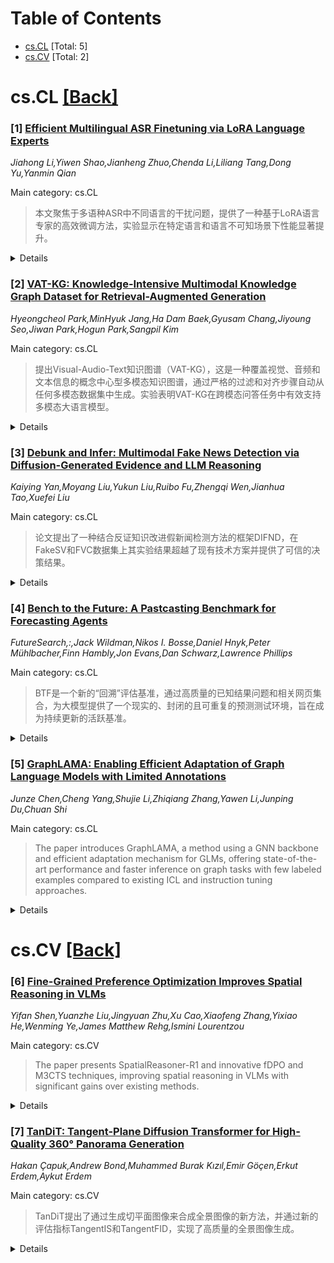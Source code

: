 <div id=toc></div>

# Table of Contents

- [cs.CL](#cs.CL) [Total: 5]
- [cs.CV](#cs.CV) [Total: 2]


<div id='cs.CL'></div>

# cs.CL [[Back]](#toc)

### [1] [Efficient Multilingual ASR Finetuning via LoRA Language Experts](https://arxiv.org/abs/2506.21555)
*Jiahong Li,Yiwen Shao,Jianheng Zhuo,Chenda Li,Liliang Tang,Dong Yu,Yanmin Qian*

Main category: cs.CL

> 本文聚焦于多语种ASR中不同语言的干扰问题，提供了一种基于LoRA语言专家的高效微调方法，实验显示在特定语言和语言不可知场景下性能显著提升。

<details>
  <summary>Details</summary>

**Motivation:** 尽管深度学习的进展提高了多语种自动语音识别（ASR）的效果，但不同语言之间的相互干扰使得ASR模型在共享模型容量的同时难以有效识别多种语言。

**Method:** 本论文提出了一种基于LoRA语言专家的高效微调框架，通过LoRA专家融合或知识蒸馏的方法来提升多语种语音识别的效果。

**Result:** 实验结果表明，在语言感知和语言不可知的场景下，所提出的模型分别实现了约10%和15%的相对性能提升。

**Conclusion:** 提出的微调框架通过LoRA专家和知识蒸馏技术，相对于标准微调方法，在目标语言上获得了更好的识别性能。

**Abstract:** Recent advancements in deep learning have significantly enhanced multilingual
automatic speech recognition (ASR) due to the development of advanced model
architectures and available large-scale multilingual datasets. Despite that,
multilingual ASR still suffers from the curse of multilinguality in that
different languages tend to interfere with each other, making it difficult for
the ASR model to identify multiple languages effectively while sharing model
capacity across them. This paper proposes an efficient finetuning framework for
customized multilingual ASR via prepared LoRA language experts based on
Whisper. Through LoRA expert fusion or knowledge distillation, our approach
achieves better recognition performance on target languages than standard
fine-tuning methods. Experimental results demonstrate that the proposed models
yield approximately 10\% and 15\% relative performance gains in language-aware
and language-agnostic scenarios, respectively.

</details>


### [2] [VAT-KG: Knowledge-Intensive Multimodal Knowledge Graph Dataset for Retrieval-Augmented Generation](https://arxiv.org/abs/2506.21556)
*Hyeongcheol Park,MinHyuk Jang,Ha Dam Baek,Gyusam Chang,Jiyoung Seo,Jiwan Park,Hogun Park,Sangpil Kim*

Main category: cs.CL

> 提出Visual-Audio-Text知识图谱（VAT-KG），这是一种覆盖视觉、音频和文本信息的概念中心型多模态知识图谱，通过严格的过滤和对齐步骤自动从任何多模态数据集中生成。实验表明VAT-KG在跨模态问答任务中有效支持多模态大语言模型。

<details>
  <summary>Details</summary>

**Motivation:** 现有的多模态知识图谱受限于范围和模态，限制了知识的完整性和丰富性，尤其是在视频和音频等更丰富的模态日益重要的情况下。因此提出VAT-KG来扩展知识图谱的范围和适用性。

**Method:** 采用一系列严格的过滤和对齐步骤，构建跨模态知识对齐的管道，自动从任何多模态数据集中生成VAT-KG。

**Result:** 实验表明，VAT-KG在跨模态的问答任务中有效，证明了其在统一和利用多模态知识上的实用价值。

**Conclusion:** VAT-KG通过涵盖视觉、音频和文本信息并支持从任意模态检索详细的概念级别知识，证明了其在支持多模态大语言模型中的有效性。

**Abstract:** Multimodal Knowledge Graphs (MMKGs), which represent explicit knowledge
across multiple modalities, play a pivotal role by complementing the implicit
knowledge of Multimodal Large Language Models (MLLMs) and enabling more
grounded reasoning via Retrieval Augmented Generation (RAG). However, existing
MMKGs are generally limited in scope: they are often constructed by augmenting
pre-existing knowledge graphs, which restricts their knowledge, resulting in
outdated or incomplete knowledge coverage, and they often support only a narrow
range of modalities, such as text and visual information. These limitations
reduce their extensibility and applicability to a broad range of multimodal
tasks, particularly as the field shifts toward richer modalities such as video
and audio in recent MLLMs. Therefore, we propose the Visual-Audio-Text
Knowledge Graph (VAT-KG), the first concept-centric and knowledge-intensive
multimodal knowledge graph that covers visual, audio, and text information,
where each triplet is linked to multimodal data and enriched with detailed
descriptions of concepts. Specifically, our construction pipeline ensures
cross-modal knowledge alignment between multimodal data and fine-grained
semantics through a series of stringent filtering and alignment steps, enabling
the automatic generation of MMKGs from any multimodal dataset. We further
introduce a novel multimodal RAG framework that retrieves detailed
concept-level knowledge in response to queries from arbitrary modalities.
Experiments on question answering tasks across various modalities demonstrate
the effectiveness of VAT-KG in supporting MLLMs, highlighting its practical
value in unifying and leveraging multimodal knowledge.

</details>


### [3] [Debunk and Infer: Multimodal Fake News Detection via Diffusion-Generated Evidence and LLM Reasoning](https://arxiv.org/abs/2506.21557)
*Kaiying Yan,Moyang Liu,Yukun Liu,Ruibo Fu,Zhengqi Wen,Jianhua Tao,Xuefei Liu*

Main category: cs.CL

> 论文提出了一种结合反证知识改进假新闻检测方法的框架DIFND，在FakeSV和FVC数据集上其实验结果超越了现有技术方案并提供了可信的决策结果。

<details>
  <summary>Details</summary>

**Motivation:** 假新闻在多媒体平台上的快速传播对信息可信度构成了严重挑战。该论文旨在利用反击知识来提高假新闻检测的表现和可解释性。

**Method:** 提出了一种称作Debunk-and-Infer框架用于假新闻检测(DIFND)，该框架结合了条件扩散模型的生成能力和多模态大语言模型（MLLMs）的协作推理能力。具体而言，使用反证扩散生成基于新闻视频多模态内容的反驳或认证证据，丰富评估过程。为提高推理，提出了一种多重反证策略，其中多代理MLLM系统产生逻辑基础且多模态感知的推理内容并对最终真实性进行判断。

**Result:** 在假新闻检测的准确性方面取得了显著提升。在FakeSV和FVC数据集上的广泛实验证明，DIFND不仅超越了现有方法，而且提供了值得信赖的决策。

**Conclusion:** DIFND通过结合多模态特征、生成性反证线索和丰富的推理验证，在统一架构中实现了假新闻检测的显著改进。实验表明其在提高检测准确性的同时，还提供了可信的决策。

**Abstract:** The rapid spread of fake news across multimedia platforms presents serious
challenges to information credibility. In this paper, we propose a
Debunk-and-Infer framework for Fake News Detection(DIFND) that leverages
debunking knowledge to enhance both the performance and interpretability of
fake news detection. DIFND integrates the generative strength of conditional
diffusion models with the collaborative reasoning capabilities of multimodal
large language models (MLLMs). Specifically, debunk diffusion is employed to
generate refuting or authenticating evidence based on the multimodal content of
news videos, enriching the evaluation process with diverse yet semantically
aligned synthetic samples. To improve inference, we propose a chain-of-debunk
strategy where a multi-agent MLLM system produces logic-grounded,
multimodal-aware reasoning content and final veracity judgment. By jointly
modeling multimodal features, generative debunking cues, and reasoning-rich
verification within a unified architecture, DIFND achieves notable improvements
in detection accuracy. Extensive experiments on the FakeSV and FVC datasets
show that DIFND not only outperforms existing approaches but also delivers
trustworthy decisions.

</details>


### [4] [Bench to the Future: A Pastcasting Benchmark for Forecasting Agents](https://arxiv.org/abs/2506.21558)
*FutureSearch,:,Jack Wildman,Nikos I. Bosse,Daniel Hnyk,Peter Mühlbacher,Finn Hambly,Jon Evans,Dan Schwarz,Lawrence Phillips*

Main category: cs.CL

> BTF是一个新的“回溯”评估基准，通过高质量的已知结果问题和相关网页集合，为大模型提供了一个现实的、封闭的且可重复的预测测试环境，旨在成为持续更新的活跃基准。

<details>
  <summary>Details</summary>

**Motivation:** 当前没有一个预测基准能够提供一个现实的、封闭的且可重复的环境供大模型进行预测，而预测又需要大量的在线研究以及时间来验证结果，这使得开发预测基准极具挑战性。

**Method:** 介绍了一个名为Bench To the Future (BTF) 的“回溯”基准测试，包含数百个已知结果的高质量问题，每个问题都伴随着成千上万的相关网页的离线语料库，使大规模语言模型（LLMs）能够对过去事件进行实际的“预测”。

**Result:** 结果显示，该回溯环境所产生的结果与基于尚未解决的问题并使用互联网进行预测所产生的结果相当。使用几个大模型，包括最近发布的Claude 4模型，进行代理预测和链式思考预测方法的基准测试，并展示了BTF追踪预测能力随时间发展的能力。

**Conclusion:** BTF能够作为一个活的基准，会持续更新新的问题，以适应不断增加的数据训练截止日期。

**Abstract:** Forecasting is a challenging task that offers a clearly measurable way to
study AI systems. Forecasting requires a large amount of research on the
internet, and evaluations require time for events to happen, making the
development of forecasting benchmarks challenging. To date, no forecasting
benchmark provides a realistic, hermetic, and repeatable environment for LLM
forecasters. We introduce Bench To the Future (BTF), a "pastcasting" benchmark
with hundreds of high-quality questions for which the resolution is already
known. Each question is accompanied by a large offline corpus of tens of
thousands of relevant web pages, enabling a way to elicit realistic "forecasts"
on past events from LLMs. Results suggest that our pastcasting environment can
produce results comparable to those based on forecasts using the internet on
at-the-time unresolved questions. We show results benchmarking agent and
chain-of-thought forecasting approaches using several LLMs, including the
recently-released Claude 4 models, and demonstrate BTF's ability to track
steady forecasting capability progress over time. We intend this to be a living
benchmark, with new questions added continually to account for increasing
training data cutoff dates. We invite researchers to contact us at
hello@futuresearch.ai to utilize our benchmark or tooling for their own
research.

</details>


### [5] [GraphLAMA: Enabling Efficient Adaptation of Graph Language Models with Limited Annotations](https://arxiv.org/abs/2506.21559)
*Junze Chen,Cheng Yang,Shujie Li,Zhiqiang Zhang,Yawen Li,Junping Du,Chuan Shi*

Main category: cs.CL

> The paper introduces GraphLAMA, a method using a GNN backbone and efficient adaptation mechanism for GLMs, offering state-of-the-art performance and faster inference on graph tasks with few labeled examples compared to existing ICL and instruction tuning approaches.

<details>
  <summary>Details</summary>

**Motivation:** The authors address the limitations of in-context learning (ICL) and instruction tuning in the context of graph analysis, which include poor effectiveness, low efficiency, and the need for large labeled datasets. They aim to improve the adaptation of GLMs to unseen tasks with minimal labeled data.

**Method:** The paper proposes GraphLAMA, a method designed to efficiently tailor GLMs to new graph tasks using few labeled examples. The method utilizes a GNN backbone to transform nodes into LLM token representation space, allowing task instructions to be encoded as a mix of node and language tokens. Training involves a pre-training phase on general tasks and an efficient adaptation phase using few-shot examples.

**Result:** Experiments on few/zero-shot node classification and summary generation tasks demonstrate that GraphLAMA achieves state-of-the-art performance, with a 4.91% absolute improvement in accuracy. Compared to in-context learning, GraphLAMA offers a 10x speedup in inference under a 5-shot setting.

**Conclusion:** The GraphLAMA method is shown to be effective in improving prediction accuracy and inference speed in graph tasks with few labeled examples. This makes it a viable solution for real-world scenarios where extensive labeled data is not available.

**Abstract:** Large language models (LLMs) have demonstrated their strong capabilities in
various domains, and have been recently integrated for graph analysis as graph
language models (GLMs). With LLMs as the predictor, some GLMs can interpret
unseen tasks described by natural language, and learn from a few examples in
the prompts without parameter tuning, known as in-context learning (ICL).
Another subset of GLMs utilizes abundant training labels to enhance model
performance, known as instruction tuning. However, we argue that ICL on graphs
has effectiveness issues due to fixed parameters and efficiency issues due to
long context. Meanwhile, the large amount of labeled data required for
instruction tuning can be difficult to obtain in real-world scenarios. To this
end, we aim to introduce an extra parameter adaptation stage that can
efficiently tailor GLMs to an unseen graph and task with only a few labeled
examples, in exchange for better prediction accuracy and faster inference
speed. For implementation, in this paper we propose GraphLAMA method, with its
model backbone and learning schemes specialized for efficient tuning and
inference. Specifically, for model backbone, we use a graph neural network
(GNN) with several well-designed components to transform nodes into the
representation space of LLM tokens. Task instructions can then be represented
as a mixture of node and language tokens. In the pre-training stage, model
parameters except the LLM will be trained with different tasks to capture
general knowledge. In the adaptation stage, only a few pre-trained parameters
will be updated based on few-shot examples. Extensive experiments on
few/zero-shot node classification and summary generation show that our proposed
GraphLAMA achieves state-of-the-art performance with 4.91% absolution
improvement in accuracy. Compared with ICL, our inference speed can be 10 times
faster under 5-shot setting.

</details>


<div id='cs.CV'></div>

# cs.CV [[Back]](#toc)

### [6] [Fine-Grained Preference Optimization Improves Spatial Reasoning in VLMs](https://arxiv.org/abs/2506.21656)
*Yifan Shen,Yuanzhe Liu,Jingyuan Zhu,Xu Cao,Xiaofeng Zhang,Yixiao He,Wenming Ye,James Matthew Rehg,Ismini Lourentzou*

Main category: cs.CV

> The paper presents SpatialReasoner-R1 and innovative fDPO and M3CTS techniques, improving spatial reasoning in VLMs with significant gains over existing methods.

<details>
  <summary>Details</summary>

**Motivation:** The main motivation is to enhance current Vision-Language Models (VLMs) by addressing their issues with fine-grained spatial reasoning, especially in situations involving multi-step logic and detailed spatial alignment.

**Method:** The paper introduces the SpatialReasoner-R1 model and utilizes a novel Multi-Model Monte Carlo Tree Search (M3CTS) method to generate high-quality supervision for spatial reasoning. A fine-grained Direct Preference Optimization (fDPO) technique is also proposed, which provides segment-specific preference granularity for descriptive grounding and logical reasoning.

**Result:** The experimental outcomes reveal that SpatialReasoner-R1, utilizing fDPO, enhances spatial quality task performance by an average of 4.1%, while achieving a 9.0% increase in spatial quantity tasks, and surpasses the current best model by 9.8% on the SPATIALRGPT-Bench.

**Conclusion:** SpatialReasoner-R1, incorporating fDPO, establishes a new state-of-the-art level of performance on the SPATIALRGPT-Bench, showing a major improvement over the previous best model.

**Abstract:** Current Vision-Language Models (VLMs) struggle with fine-grained spatial
reasoning, particularly when multi-step logic and precise spatial alignment are
required. In this work, we introduce SpatialReasoner-R1, a vision-language
reasoning model designed to address these limitations. To construct
high-quality supervision for spatial reasoning, we design a Multi-Model Monte
Carlo Tree Search (M3CTS) method that generates diverse, logically consistent
Long Chain-of-Thought (LongCoT) reasoning trajectories. In addition, we propose
fine-grained Direct Preference Optimization (fDPO), which introduces
segment-specific preference granularity for descriptive grounding and logical
reasoning, guided by a spatial reward mechanism that evaluates candidate
responses based on visual consistency, spatial grounding, and logical
coherence. Experimental results demonstrate that fDPO achieves an average
improvement of 4.1% over standard DPO across spatial quality tasks, and a 9.0%
gain in spatial quantity tasks. SpatialReasoner-R1, trained with fDPO, sets a
new SoTA on SPATIALRGPT-Bench, outperforming the strongest baseline by 9.8% in
average accuracy, while maintaining competitive performance on general
vision-language tasks.

</details>


### [7] [TanDiT: Tangent-Plane Diffusion Transformer for High-Quality 360° Panorama Generation](https://arxiv.org/abs/2506.21681)
*Hakan Çapuk,Andrew Bond,Muhammed Burak Kızıl,Emir Göçen,Erkut Erdem,Aykut Erdem*

Main category: cs.CV

> TanDiT提出了通过生成切平面图像来合成全景图像的新方法，并通过新的评估指标TangentIS和TangentFID，实现了高质量的全景图像生成。

<details>
  <summary>Details</summary>

**Motivation:** 当前的图像生成模型在处理全景图像生成时，面临着几何畸变变化和无缝循环一致性的独特挑战，而该方法旨在克服这些问题的同时，利用现有模型的优势。

**Method:** 一种名为TanDiT的方法被提出，用于通过生成覆盖整个360度视角的切平面图像网格来合成全景场景，不同于依赖多个扩散分支的先前方法，TanDiT使用单一统一扩散模型同时生成这些切平面图像。此外，作者提出了一种模型无关的后处理步骤旨在增强生成全景图像的全局一致性。

**Result:** 实验表明，该方法能够超越其训练数据泛化，准确解释详细的复杂文本提示，并与其他生成模型无缝集成，生成高质量多样的全景图像。

**Conclusion:** 引入了评估全景图像质量的两个专门指标TangentIS和TangentFID，以及包含标注过的全景数据集和标准化评估脚本的全面基准。

**Abstract:** Recent advances in image generation have led to remarkable improvements in
synthesizing perspective images. However, these models still struggle with
panoramic image generation due to unique challenges, including varying levels
of geometric distortion and the requirement for seamless loop-consistency. To
address these issues while leveraging the strengths of the existing models, we
introduce TanDiT, a method that synthesizes panoramic scenes by generating
grids of tangent-plane images covering the entire 360$^\circ$ view. Unlike
previous methods relying on multiple diffusion branches, TanDiT utilizes a
unified diffusion model trained to produce these tangent-plane images
simultaneously within a single denoising iteration. Furthermore, we propose a
model-agnostic post-processing step specifically designed to enhance global
coherence across the generated panoramas. To accurately assess panoramic image
quality, we also present two specialized metrics, TangentIS and TangentFID, and
provide a comprehensive benchmark comprising captioned panoramic datasets and
standardized evaluation scripts. Extensive experiments demonstrate that our
method generalizes effectively beyond its training data, robustly interprets
detailed and complex text prompts, and seamlessly integrates with various
generative models to yield high-quality, diverse panoramic images.

</details>
